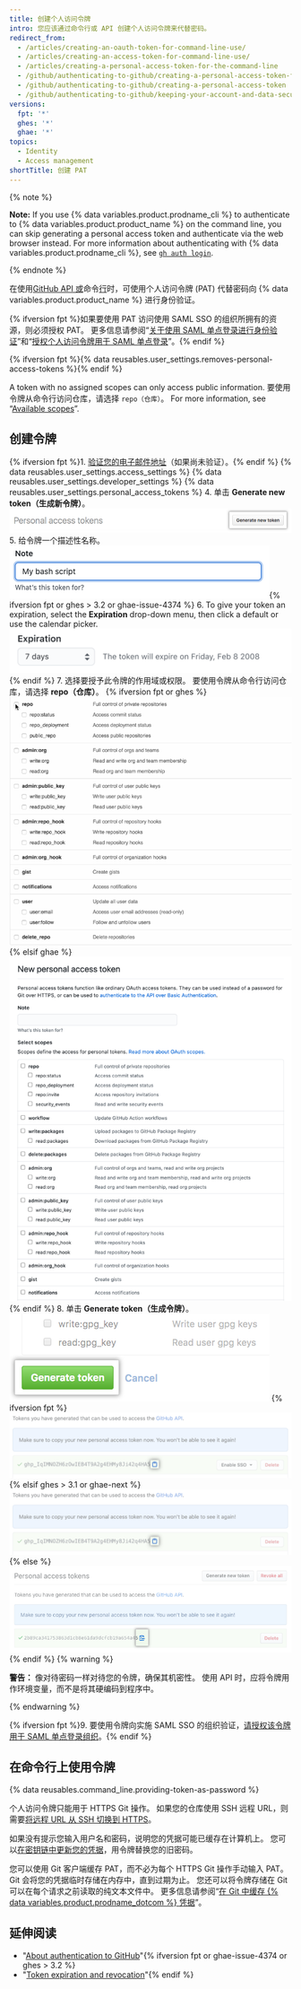 ```yaml
---
title: 创建个人访问令牌
intro: 您应该通过命令行或 API 创建个人访问令牌来代替密码。
redirect_from:
  - /articles/creating-an-oauth-token-for-command-line-use/
  - /articles/creating-an-access-token-for-command-line-use/
  - /articles/creating-a-personal-access-token-for-the-command-line
  - /github/authenticating-to-github/creating-a-personal-access-token-for-the-command-line
  - /github/authenticating-to-github/creating-a-personal-access-token
  - /github/authenticating-to-github/keeping-your-account-and-data-secure/creating-a-personal-access-token
versions:
  fpt: '*'
  ghes: '*'
  ghae: '*'
topics:
  - Identity
  - Access management
shortTitle: 创建 PAT
---
```


{% note %}

**Note:** If you use {% data variables.product.prodname_cli %} to authenticate to {% data variables.product.product_name %} on the command line, you can skip generating a personal access token and authenticate via the web browser instead. For more information about authenticating with {% data variables.product.prodname_cli %}, see [`gh auth login`](https://cli.github.com/manual/gh_auth_login).

{% endnote %}

在使用[GitHub API 或](/rest/overview/other-authentication-methods#via-oauth-and-personal-access-tokens)命令[行](#using-a-token-on-the-command-line)时，可使用个人访问令牌 (PAT) 代替密码向 {% data variables.product.product_name %} 进行身份验证。

{% ifversion fpt %}如果要使用 PAT 访问使用 SAML SSO 的组织所拥有的资源，则必须授权 PAT。 更多信息请参阅“[关于使用 SAML 单点登录进行身份验证](/github/authenticating-to-github/about-authentication-with-saml-single-sign-on)”和“[授权个人访问令牌用于 SAML 单点登录](/github/authenticating-to-github/authorizing-a-personal-access-token-for-use-with-saml-single-sign-on)”。{% endif %}

{% ifversion fpt %}{% data reusables.user_settings.removes-personal-access-tokens %}{% endif %}

A token with no assigned scopes can only access public information. 要使用令牌从命令行访问仓库，请选择 `repo（仓库）`。 For more information, see “[Available scopes](/apps/building-oauth-apps/scopes-for-oauth-apps#available-scopes)”.

## 创建令牌

{% ifversion fpt %}1. [验证您的电子邮件地址](/github/getting-started-with-github/verifying-your-email-address)（如果尚未验证）。{% endif %}
{% data reusables.user_settings.access_settings %}
{% data reusables.user_settings.developer_settings %}
{% data reusables.user_settings.personal_access_tokens %}
4. 单击 **Generate new token（生成新令牌）**。 ![生成新令牌按钮](/assets/images/help/settings/generate_new_token.png)
5. 给令牌一个描述性名称。 ![Token description field](/assets/images/help/settings/token_description.png){% ifversion fpt or ghes > 3.2 or ghae-issue-4374 %}
6. To give your token an expiration, select the **Expiration** drop-down menu, then click a default or use the calendar picker. ![Token expiration field](/assets/images/help/settings/token_expiration.png){% endif %}
7. 选择要授予此令牌的作用域或权限。 要使用令牌从命令行访问仓库，请选择 **repo（仓库）**。
   {% ifversion fpt or ghes %}
   ![选择令牌作用域](/assets/images/help/settings/token_scopes.gif)
   {% elsif ghae %}
   ![选择令牌作用域](/assets/images/enterprise/github-ae/settings/access-token-scopes-for-ghae.png)
   {% endif %}
8. 单击 **Generate token（生成令牌）**。 ![生成令牌按钮](/assets/images/help/settings/generate_token.png)
   {% ifversion fpt %}
   ![新建的令牌](/assets/images/help/settings/personal_access_tokens.png)
   {% elsif ghes > 3.1 or ghae-next %}
   ![新建的令牌](/assets/images/help/settings/personal_access_tokens_ghe.png)
   {% else %}
   ![新建的令牌](/assets/images/help/settings/personal_access_tokens_ghe_legacy.png)
   {% endif %}
   {% warning %}

   **警告：** 像对待密码一样对待您的令牌，确保其机密性。 使用 API 时，应将令牌用作环境变量，而不是将其硬编码到程序中。

   {% endwarning %}

{% ifversion fpt %}9. 要使用令牌向实施 SAML SSO 的组织验证，[请授权该令牌用于 SAML 单点登录组织](/github/authenticating-to-github/authorizing-a-personal-access-token-for-use-with-saml-single-sign-on)。{% endif %}

## 在命令行上使用令牌

{% data reusables.command_line.providing-token-as-password %}

个人访问令牌只能用于 HTTPS Git 操作。 如果您的仓库使用 SSH 远程 URL，则需要[将远程 URL 从 SSH 切换到 HTTPS](/github/getting-started-with-github/managing-remote-repositories/#switching-remote-urls-from-ssh-to-https)。

如果没有提示您输入用户名和密码，说明您的凭据可能已缓存在计算机上。 您可以[在密钥链中更新您的凭据](/github/getting-started-with-github/updating-credentials-from-the-macos-keychain)，用令牌替换您的旧密码。

您可以使用 Git 客户端缓存 PAT，而不必为每个 HTTPS Git 操作手动输入 PAT。 Git 会将您的凭据临时存储在内存中，直到过期为止。 您还可以将令牌存储在 Git 可以在每个请求之前读取的纯文本文件中。 更多信息请参阅“[在 Git 中缓存 {% data variables.product.prodname_dotcom %} 凭据](/github/getting-started-with-github/caching-your-github-credentials-in-git)”。

## 延伸阅读

- "[About authentication to GitHub](/github/authenticating-to-github/about-authentication-to-github)"{% ifversion fpt or ghae-issue-4374 or ghes > 3.2 %}
- "[Token expiration and revocation](/github/authenticating-to-github/keeping-your-account-and-data-secure/token-expiration-and-revocation)"{% endif %}

